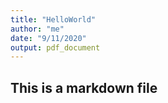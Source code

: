 ```yaml
---
title: "HelloWorld"
author: "me"
date: "9/11/2020"
output: pdf_document
---
```


## This is a markdown file